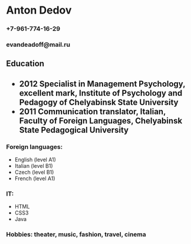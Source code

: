 
<html lang="en">
  
<head>
    <div id="information">
    <h1> Anton Dedov</h1>
    <h3> +7-961-774-16-29</h3>
    <h3> evandeadoff@mail.ru</h3>
      </div>
    <section>
      <h2> Education<h2>
        <ul> 
          <li> 2012 Specialist in Management Psychology, excellent mark, Institute of Psychology and Pedagogy of Chelyabinsk State University</li>
          <li> 2011 Communication translator, Italian, Faculty of Foreign Languages, Chelyabinsk State Pedagogical University</li>
        </ul>
        </section>
        <section>
          <h3> Foreign languages:</h3>
          <ul>
            <li>English (level A1)</li>
            <li>Italian (level B1)</li>
            <li>Czech (level B1)</li>
            <li>French (level A1)</li>
          </ul>
        </section>
        <section>
          <h3> IT:</h3>
          <ul>
            <li>HTML</li>
            <li>CSS3</li>
            <li>Java</li>
          </ul>
        </section>
          <h3> Hobbies: theater, music, fashion, travel, cinema</h3>
          
        
  </head>
